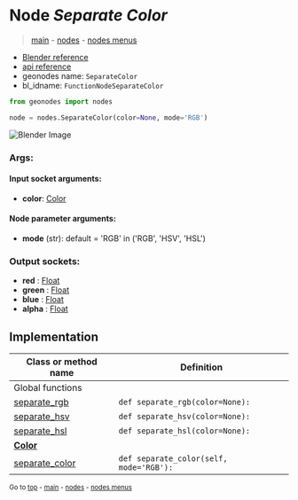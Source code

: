 # Node *Separate Color*

> [main](../index.md) - [nodes](nodes.md) - [nodes menus](nodes_menus.md)

- [Blender reference](https://docs.blender.org/manual/en/latest/modeling/geometry_nodes/color/separate_color.html)
- [api reference](https://docs.blender.org/api/current/bpy.types.FunctionNodeSeparateColor.html)
- geonodes name: `SeparateColor`
- bl_idname: `FunctionNodeSeparateColor`

```python
from geonodes import nodes

node = nodes.SeparateColor(color=None, mode='RGB')
```

![Blender Image](https://docs.blender.org/manual/en/latest/_images/node-types_FunctionNodeSeparateColor.webp)

### Args:

#### Input socket arguments:

- **color**: [Color](Color.md)

#### Node parameter arguments:

- **mode** (str): default = 'RGB' in ('RGB', 'HSV', 'HSL')

### Output sockets:

- **red** : [Float](Float.md)
- **green** : [Float](Float.md)
- **blue** : [Float](Float.md)
- **alpha** : [Float](Float.md)

## Implementation

| Class or method name | Definition |
|----------------------|------------|
| Global functions |
| [separate_rgb](A.md#separate_rgb) | `def separate_rgb(color=None):` |
| [separate_hsv](A.md#separate_hsv) | `def separate_hsv(color=None):` |
| [separate_hsl](A.md#separate_hsl) | `def separate_hsl(color=None):` |
| **[Color](Color.md)** |
| [separate_color](Color.md#separate_color) | `def separate_color(self, mode='RGB'):` |

<sub>Go to [top](#node-Separate-Color) - [main](../index.md) - [nodes](nodes.md) - [nodes menus](nodes_menus.md)</sub>

